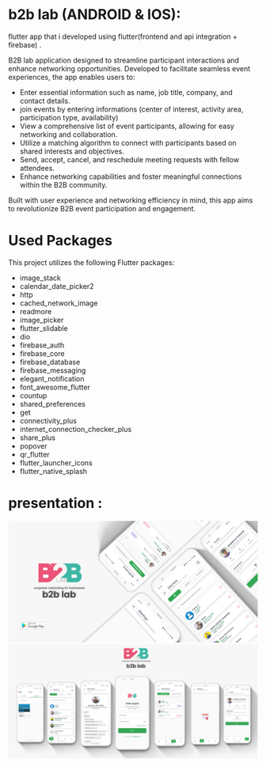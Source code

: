 # b2b lab (ANDROID & IOS):

flutter app that i developed using flutter(frontend and api integration + firebase) .

B2B lab application designed to streamline participant interactions and enhance networking opportunities. Developed to facilitate seamless event experiences, the app enables users to:

- Enter essential information such as name, job title, company, and contact details.
- join events by entering informations  (center of interest, activity area, participation type, availability)
- View a comprehensive list of event participants, allowing for easy networking and collaboration.
- Utilize a matching algorithm to connect with participants based on shared interests and objectives.
- Send, accept, cancel, and reschedule meeting requests with fellow attendees.
- Enhance networking capabilities and foster meaningful connections within the B2B community.

Built with user experience and networking efficiency in mind, this app aims to revolutionize B2B event participation and engagement.

# Used Packages

This project utilizes the following Flutter packages:

- image_stack
- calendar_date_picker2
- http
- cached_network_image
- readmore
- image_picker
- flutter_slidable
- dio
- firebase_auth
- firebase_core
- firebase_database
- firebase_messaging
- elegant_notification
- font_awesome_flutter
- countup
- shared_preferences
- get
- connectivity_plus
- internet_connection_checker_plus
- share_plus
- popover
- qr_flutter
- flutter_launcher_icons
- flutter_native_splash

# presentation :

![b2blab_1.png](./screenshots/b2blab_1.png)
![b2blab_2.png](./screenshots/b2blab_2.png)
